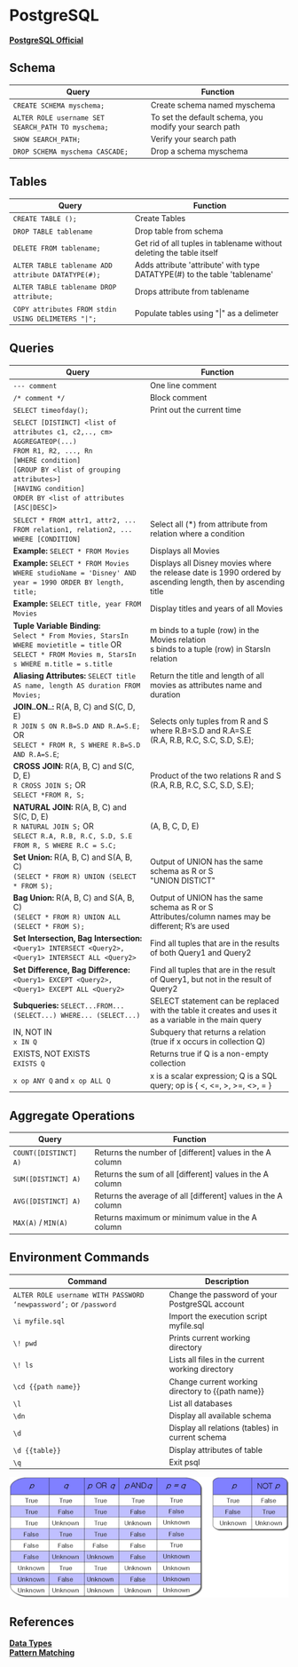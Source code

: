 # PostgreSQL

__[PostgreSQL Official](https://www.postgresql.org/docs/)__

## Schema

Query  | Function  
--- | ---  
`CREATE SCHEMA myschema;` | Create schema named myschema  
`ALTER ROLE username SET SEARCH_PATH TO myschema;` | To set the default schema, you modify your search path  
`SHOW SEARCH_PATH;` | Verify your search path  
`DROP SCHEMA myschema CASCADE;` | Drop a schema myschema  

## Tables  

Query  | Function  
--- | ---  
`CREATE TABLE ();` | Create Tables  
`DROP TABLE tablename` | Drop table from schema  
`DELETE FROM tablename;` | Get rid of all tuples in tablename without deleting the table itself  
`ALTER TABLE tablename ADD attribute DATATYPE(#);` | Adds attribute 'attribute' with type DATATYPE(#) to the table 'tablename'  
`ALTER TABLE tablename DROP attribute;` | Drops attribute from tablename  
`COPY attributes FROM stdin USING DELIMETERS "\|";`  | Populate tables using "\|" as a delimeter  

## Queries  

Query  | Function  
--- | ---  
`--- comment` | One line comment  
`/* comment */` | Block comment
`SELECT timeofday();`  | Print out the current time  
`SELECT [DISTINCT] <list of attributes c1, c2,.., cm> AGGREGATEOP(...)`<br>`FROM R1, R2, ..., Rn`<br>`[WHERE condition]`<br>`[GROUP BY <list of grouping attributes>]`<br>`[HAVING condition]`<br>`ORDER BY <list of attributes [ASC\|DESC]>` |
`SELECT * FROM attr1, attr2, ... FROM relation1, relation2, ... WHERE [CONDITION]` | Select all (*) from attribute from relation where a condition  
__Example:__ `SELECT * FROM Movies` |  Displays all Movies
__Example:__ `SELECT * FROM Movies WHERE studioName = 'Disney' AND year = 1990 ORDER BY length, title;` |  Displays all Disney movies where the release date is 1990 ordered by ascending length, then by ascending title  
__Example:__ `SELECT title, year FROM Movies`  | Display titles and years of all Movies  
__Tuple Variable Binding:__ <br>`Select * From Movies, StarsIn WHERE movietitle = title` OR<br>`SELECT * FROM Movies m, StarsIn s WHERE m.title = s.title`| m binds to a tuple (row) in the Movies relation<br>s binds to a tuple (row) in StarsIn relation
__Aliasing Attributes:__ `SELECT title AS name, length AS duration FROM Movies;`  | Return the title and length of all movies as attributes name and duration  
__JOIN..ON..:__ R(A, B, C) and S(C, D, E)<br>`R JOIN S ON R.B=S.D AND R.A=S.E;` OR<br>`SELECT * FROM R, S WHERE R.B=S.D AND R.A=S.E`; | Selects only tuples from R and S where R.B=S.D and R.A=S.E<br>(R.A, R.B, R.C, S.C, S.D, S.E);  
__CROSS JOIN:__ R(A, B, C) and S(C, D, E)<br>`R CROSS JOIN S;` OR<br>`SELECT *FROM R, S;` | Product of the two relations R and S<br>(R.A, R.B, R.C, S.C, S.D, S.E);  
__NATURAL JOIN:__ R(A, B, C) and S(C, D, E)<br>`R NATURAL JOIN S;` OR<br>`SELECT R.A, R.B, R.C, S.D, S.E FROM R, S WHERE R.C = S.C;`  | (A, B, C, D, E)  
__Set Union:__ R(A, B, C) and S(A, B, C)<br>`(SELECT * FROM R) UNION (SELECT * FROM S);` | Output of UNION has the same schema as R or S<br>"UNION DISTICT"  
__Bag Union:__ R(A, B, C) and S(A, B, C)<br>`(SELECT * FROM R) UNION ALL (SELECT * FROM S);`  | Output of UNION has the same schema as R or S<br>Attributes/column names may be different; R’s are used  
__Set Intersection, Bag Intersection:__ <br>`<Query1> INTERSECT <Query2>,  <Query1> INTERSECT ALL <Query2>` | Find all tuples that are in the results of both Query1 and Query2  
__Set Difference, Bag Difference:__ <br>`<Query1> EXCEPT <Query2>,  <Query1> EXCEPT ALL <Query2>`  | Find all tuples that are in the result of Query1, but not in the result of Query2  
__Subqueries:__ `SELECT...FROM... (SELECT...) WHERE... (SELECT...)`  | SELECT statement can be replaced with the table it creates and uses it as a variable in the main query
IN, NOT IN<br>`x IN Q` | Subquery that returns a relation (true if x occurs in collection Q)
EXISTS, NOT EXISTS<br>`EXISTS Q` | Returns true if Q is a non-empty collection
`x op ANY Q` and `x op ALL Q` | x is a scalar expression; Q is a SQL query; op is { <, <=, >, >=, <>, = }

## Aggregate Operations

Query  | Function  
--- | ---  
`COUNT([DISTINCT] A)`  | Returns the number of [different] values in the A column  
`SUM([DISTINCT] A)`  | Returns the sum of all [different] values in the A column  
`AVG([DISTINCT] A)`  | Returns the average of all [different] values in the A column  
`MAX(A)` / `MIN(A)`  | Returns maximum or minimum value in the A column  

## Environment Commands

Command | Description
--- | ---
`ALTER ROLE username WITH PASSWORD ‘newpassword’;` or `/password` | Change the password  of your PostgreSQL account  
`\i myfile.sql` | Import the execution script myfile.sql  
`\! pwd` | Prints current working directory  
`\! ls` | Lists all files in the current working directory  
`\cd {{path name}}` | Change current working directory to {{path name}}  
`\l` | List all databases  
`\dn` | Display all available schema  
`\d` | Display all relations (tables) in current schema
`\d {{table}}` | Display attributes of table  
`\q` | Exit psql  

![SQL's Three-Valued Logic: Truth Table](sqllogic.png)

## References  

**[Data Types](http://www.postgresqltutorial.com/postgresql-data-types/)**  
**[Pattern Matching](https://www.postgresql.org/docs/9.3/functions-matching.html)**